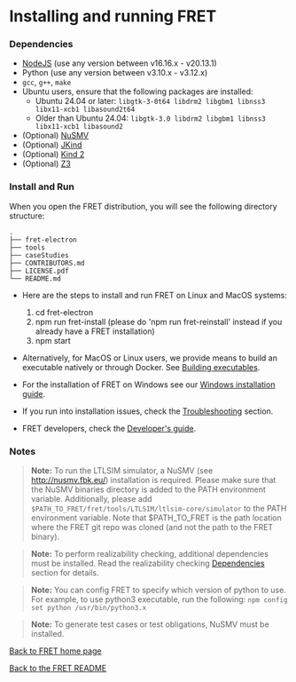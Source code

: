 # Installing and running FRET

### Dependencies

 * [NodeJS](https://nodejs.org/en/download/) (use any version between v16.16.x - v20.13.1)
 * Python (use any version between v3.10.x - v3.12.x)
 * `gcc`, `g++`, `make`
 * Ubuntu users, ensure that the following packages are installed:
     - Ubuntu 24.04 or later: `libgtk-3-0t64 libdrm2 libgbm1 libnss3 libx11-xcb1 libasound2t64`
     - Older than Ubuntu 24.04: `libgtk-3.0 libdrm2 libgbm1 libnss3 libx11-xcb1 libasound2`
 * (Optional) [NuSMV](http://nusmv.fbk.eu/)
 * (Optional) [JKind](https://github.com/andrewkatis/jkind-1/releases/latest)
 * (Optional) [Kind 2](https://github.com/kind2-mc/kind2/blob/develop/README.rst)
 * (Optional) [Z3](https://github.com/Z3Prover/z3/releases)

### Install and Run

When you open the FRET distribution, you will see the following directory structure:

```
.
├── fret-electron
├── tools
├── caseStudies
├── CONTRIBUTORS.md
├── LICENSE.pdf
└── README.md
```

* Here are the steps to install and run FRET on Linux and MacOS systems:

  1. cd fret-electron
  2. npm run fret-install (please do 'npm run fret-reinstall' instead if you already have a FRET installation)
  3. npm start


* Alternatively, for MacOS or Linux users, we provide means to build an executable natively or through Docker. See [Building executables](buildingExecutables.md).

* For the installation of FRET on Windows see our [Windows installation guide](installation_windows.md).

* If you run into installation issues, check the [Troubleshooting](Troubleshooting.md) section.

* FRET developers, check the [Developer's guide](../developersGuide/installingAndRunningFRET.md).

### Notes

> __Note:__ To run the LTLSIM simulator, a NuSMV (see http://nusmv.fbk.eu/) installation is required. Please make sure that the NuSMV binaries directory is added to the PATH environment variable. Additionally, please add `$PATH_TO_FRET/fret/tools/LTLSIM/ltlsim-core/simulator` to the PATH environment variable. Note that $PATH_TO_FRET  is the path location where the FRET git repo was cloned (and not the path to the FRET binary).

> __Note:__ To perform realizability checking, additional dependencies must be installed. Read the realizability checking [Dependencies](../exports/realizabilityManual.md) section for details.

> __Note:__ You can config FRET to specify which version of python to use. For example, to use python3 executable, run the following: `npm config set python /usr/bin/python3.x`

> __Note:__ To generate test cases or test obligations, NuSMV must be installed.


[Back to FRET home page](../userManual.md)

[Back to the FRET README](../../../../README.md)
